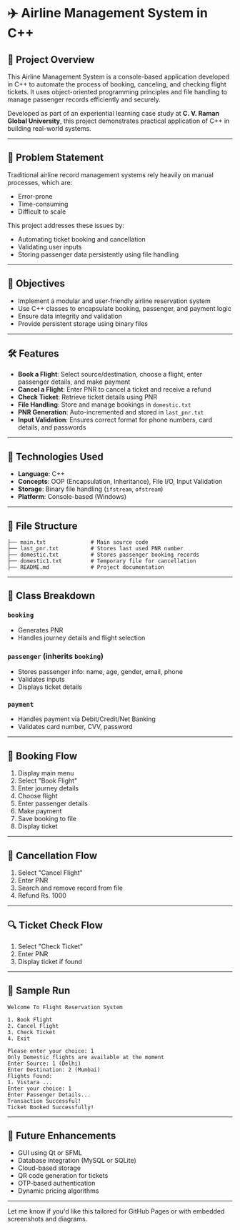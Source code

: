 # ✈️ Airline Management System in C++

## 📌 Project Overview
This Airline Management System is a console-based application developed in C++ to automate the process of booking, canceling, and checking flight tickets. It uses object-oriented programming principles and file handling to manage passenger records efficiently and securely.

Developed as part of an experiential learning case study at **C. V. Raman Global University**, this project demonstrates practical application of C++ in building real-world systems.

---

## 🧠 Problem Statement
Traditional airline record management systems rely heavily on manual processes, which are:
- Error-prone
- Time-consuming
- Difficult to scale

This project addresses these issues by:
- Automating ticket booking and cancellation
- Validating user inputs
- Storing passenger data persistently using file handling

---

## 🎯 Objectives
- Implement a modular and user-friendly airline reservation system
- Use C++ classes to encapsulate booking, passenger, and payment logic
- Ensure data integrity and validation
- Provide persistent storage using binary files

---

## 🛠️ Features
- **Book a Flight**: Select source/destination, choose a flight, enter passenger details, and make payment
- **Cancel a Flight**: Enter PNR to cancel a ticket and receive a refund
- **Check Ticket**: Retrieve ticket details using PNR
- **File Handling**: Store and manage bookings in `domestic.txt`
- **PNR Generation**: Auto-incremented and stored in `last_pnr.txt`
- **Input Validation**: Ensures correct format for phone numbers, card details, and passwords

---

## 🧱 Technologies Used
- **Language**: C++
- **Concepts**: OOP (Encapsulation, Inheritance), File I/O, Input Validation
- **Storage**: Binary file handling (`ifstream`, `ofstream`)
- **Platform**: Console-based (Windows)

---

## 📁 File Structure
```
├── main.txt              # Main source code
├── last_pnr.txt          # Stores last used PNR number
├── domestic.txt          # Stores passenger booking records
├── domestic1.txt         # Temporary file for cancellation
├── README.md             # Project documentation
```

---

## 🧩 Class Breakdown

### `booking`
- Generates PNR
- Handles journey details and flight selection

### `passenger` (inherits `booking`)
- Stores passenger info: name, age, gender, email, phone
- Validates inputs
- Displays ticket details

### `payment`
- Handles payment via Debit/Credit/Net Banking
- Validates card number, CVV, password

---

## 🔄 Booking Flow
1. Display main menu
2. Select "Book Flight"
3. Enter journey details
4. Choose flight
5. Enter passenger details
6. Make payment
7. Save booking to file
8. Display ticket

---

## 🔁 Cancellation Flow
1. Select "Cancel Flight"
2. Enter PNR
3. Search and remove record from file
4. Refund Rs. 1000

---

## 🔍 Ticket Check Flow
1. Select "Check Ticket"
2. Enter PNR
3. Display ticket if found

---

## 🧪 Sample Run
```text
Welcome To Flight Reservation System

1. Book Flight
2. Cancel Flight
3. Check Ticket
4. Exit

Please enter your choice: 1
Only Domestic flights are available at the moment
Enter Source: 1 (Delhi)
Enter Destination: 2 (Mumbai)
Flights Found:
1. Vistara ...
Enter your choice: 1
Enter Passenger Details...
Transaction Successful!
Ticket Booked Successfully!
```

---

## 🚀 Future Enhancements
- GUI using Qt or SFML
- Database integration (MySQL or SQLite)
- Cloud-based storage
- QR code generation for tickets
- OTP-based authentication
- Dynamic pricing algorithms

---



Let me know if you'd like this tailored for GitHub Pages or with embedded screenshots and diagrams.
